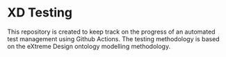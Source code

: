# XD Testing
This repository is created to keep track on the progress of an automated test management using Github Actions. The testing methodology is based on the eXtreme Design ontology modelling methodology.
